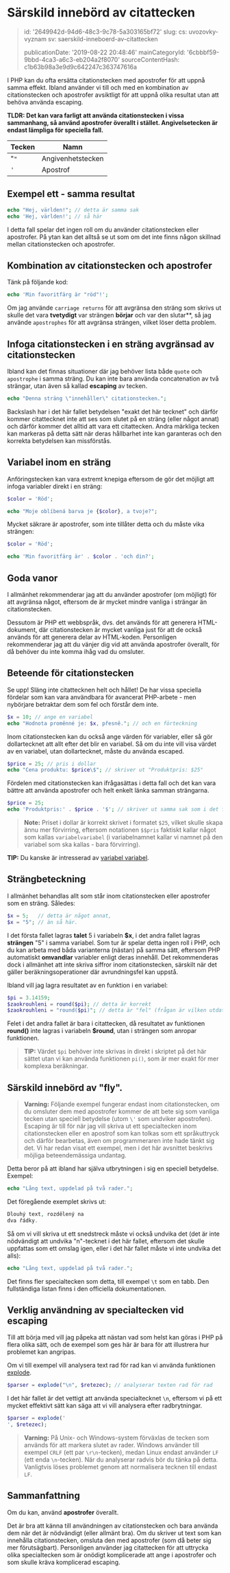 Särskild innebörd av citattecken
================================

> id: '2649942d-94d6-48c3-9c78-5a303165bf72'
> slug:
> 	cs: uvozovky-vyznam
> 	sv: saerskild-inneboerd-av-citattecken
> 
> publicationDate: '2019-08-22 20:48:46'
> mainCategoryId: '6cbbbf59-9bbd-4ca3-a6c3-eb204a2f8070'
> sourceContentHash: c1b63b98a3e9d9c642247c363747616a

I PHP kan du ofta ersätta citationstecken med apostrofer för att uppnå samma effekt. Ibland använder vi till och med en kombination av citationstecken och apostrofer avsiktligt för att uppnå olika resultat utan att behöva använda escaping.

**TLDR: Det kan vara farligt att använda citationstecken i vissa sammanhang, så använd apostrofer överallt i stället. Angivelsetecken är endast lämpliga för speciella fall.**

| Tecken | Namn |
|------|-----------
| "`"` | Angivenhetstecken |
| `'` | Apostrof |

Exempel ett - samma resultat
-----------------------------

```php
echo "Hej, världen!"; // detta är samma sak
echo 'Hej, världen!'; // så här
```

I detta fall spelar det ingen roll om du använder citationstecken eller apostrofer. På ytan kan det alltså se ut som om det inte finns någon skillnad mellan citationstecken och apostrofer.

Kombination av citationstecken och apostrofer
------------------------------

Tänk på följande kod:

```php
echo 'Min favoritfärg är "röd"!';
```

Om jag använde `carriage returns` för att avgränsa den sträng som skrivs ut skulle det vara **tvetydigt** var strängen **börjar** och var den slutar**, så jag använde `apostrophes` för att avgränsa strängen, vilket löser detta problem.

Infoga citationstecken i en sträng avgränsad av citationstecken
---------------------------------------------------

Ibland kan det finnas situationer där jag behöver lista både `quote` och `apostrophe` i samma sträng. Du kan inte bara använda concatenation av två strängar, utan även så kallad **escaping** av tecken.

```php
echo "Denna sträng \"innehåller\" citationstecken.";
```

Backslash har i det här fallet betydelsen "exakt det här tecknet" och därför kommer citattecknet inte att ses som slutet på en sträng (eller något annat) och därför kommer det alltid att vara ett citattecken. Andra märkliga tecken kan markeras på detta sätt när deras hållbarhet inte kan garanteras och den korrekta betydelsen kan missförstås.

Variabel inom en sträng
-----------------------

Anföringstecken kan vara extremt knepiga eftersom de gör det möjligt att infoga variabler direkt i en sträng:

```php
$color = 'Röd';

echo "Moje oblíbená barva je {$color}, a tvoje?";
```

Mycket säkrare är apostrofer, som inte tillåter detta och du måste vika strängen:

```php
$color = 'Röd';

echo 'Min favoritfärg är' . $color . 'och din?';
```

Goda vanor
--------------------------

I allmänhet rekommenderar jag att du använder apostrofer (om möjligt) för att avgränsa något, eftersom de är mycket mindre vanliga i strängar än citationstecken.

Dessutom är PHP ett webbspråk, dvs. det används för att generera HTML-dokument, där citationstecken är mycket vanliga just för att de också används för att generera delar av HTML-koden. Personligen rekommenderar jag att du vänjer dig vid att använda apostrofer överallt, för då behöver du inte komma ihåg vad du omsluter.

Beteende för citationstecken
--------------------------

Se upp! Släng inte citattecknen helt och hållet! De har vissa speciella fördelar som kan vara användbara för avancerat PHP-arbete - men nybörjare betraktar dem som fel och förstår dem inte.

```php
$x = 10; // ange en variabel
echo "Hodnota proměnné je: $x, přesně."; // och en förteckning
```

Inom citationstecken kan du också ange värden för variabler, eller så gör dollartecknet att allt efter det blir en variabel. Så om du inte vill visa värdet av en variabel, utan dollartecknet, måste du använda escaped.

```php
$price = 25; // pris i dollar
echo "Cena produktu: $price\$"; // skriver ut "Produktpris: $25"
```

Fördelen med citationstecken kan ifrågasättas i detta fall och det kan vara bättre att använda apostrofer och helt enkelt länka samman strängarna.

```php
$price = 25;
echo 'Produktpris:' . $price . '$'; // skriver ut samma sak som i det föregående exemplet
```

> **Note:** Priset i dollar är korrekt skrivet i formatet `$25`, vilket skulle skapa ännu mer förvirring, eftersom notationen `$$pris` faktiskt kallar något som kallas `variabelvariabel` (i variabelnamnet kallar vi namnet på den variabel som ska kallas - bara förvirring).

**TIP:** Du kanske är intresserad av <a href="/promenna-variable">variabel variabel</a>.

Strängbeteckning
--------------------------

I allmänhet behandlas allt som står inom citationstecken eller apostrofer som en sträng. Således:

```php
$x = 5;   // detta är något annat,
$x = "5"; // än så här.
```

I det första fallet lagras **talet** 5 i variabeln **$x**, i det andra fallet lagras **strängen** "5" i samma variabel. Som tur är spelar detta ingen roll i PHP, och du kan arbeta med båda varianterna (nästan) på samma sätt, eftersom PHP automatiskt **omvandlar** variabler enligt deras innehåll. Det rekommenderas dock i allmänhet att inte skriva siffror inom citationstecken, särskilt när det gäller beräkningsoperationer där avrundningsfel kan uppstå.

Ibland vill jag lagra resultatet av en funktion i en variabel:

```php
$pi = 3.14159;
$zaokrouhleni = round($pi); // detta är korrekt
$zaokrouhleni = "round($pi)"; // detta är "fel" (frågan är vilken utdata jag förväntar mig).
```

Felet i det andra fallet är bara i citattecken, då resultatet av funktionen **round()** inte lagras i variabeln **$round**, utan i strängen som anropar funktionen.
> **TIP:** Värdet `$pi` behöver inte skrivas in direkt i skriptet på det här sättet utan vi kan använda funktionen `pi()`, som är mer exakt för mer komplexa beräkningar.

Särskild innebörd av "fly".
--------------------------

> **Varning:** Följande exempel fungerar endast inom citationstecken, om du omsluter dem med apostrofer kommer de att bete sig som vanliga tecken utan speciell betydelse (utom `\'` som undviker apostrofen).
Escaping är till för när jag vill skriva ut ett specialtecken inom citationstecken eller en apostrof som kan tolkas som ett språkuttryck och därför bearbetas, även om programmeraren inte hade tänkt sig det. Vi har redan visat ett exempel, men i det här avsnittet beskrivs möjliga beteendemässiga undantag.

Detta beror på att ibland har själva utbrytningen i sig en speciell betydelse. Exempel:

```php
echo "Lång text, uppdelad på två rader.";
```

Det föregående exemplet skrivs ut:

```php
Dlouhý text, rozdělený na
dva řádky.
```

Så om vi vill skriva ut ett snedstreck måste vi också undvika det (det är inte nödvändigt att undvika "n"-tecknet i det här fallet, eftersom det skulle uppfattas som ett omslag igen, eller i det här fallet måste vi inte undvika det alls):

```php
echo "Lång text, uppdelad på två rader.";
```

Det finns fler specialtecken som detta, till exempel `\t` som en tabb. Den fullständiga listan finns i den officiella dokumentationen.

Verklig användning av specialtecken vid escaping
-----------------------------------------------

Till att börja med vill jag påpeka att nästan vad som helst kan göras i PHP på flera olika sätt, och de exempel som ges här är bara för att illustrera hur problemet kan angripas.

Om vi till exempel vill analysera text rad för rad kan vi använda funktionen <a href="/explode">explode</a>.

```php
$parser = explode("\n", $retezec); // analyserar texten rad för rad
```

I det här fallet är det vettigt att använda specialtecknet `\n`, eftersom vi på ett mycket effektivt sätt kan säga att vi vill analysera efter radbrytningar.

```php
$parser = explode('
', $retezec);
```

> **Varning:** På Unix- och Windows-system förväxlas de tecken som används för att markera slutet av rader. Windows använder till exempel `CRLF` (ett par `\r\n`-tecken), medan Linux endast använder `LF` (ett enda `\n`-tecken). När du analyserar radvis bör du tänka på detta. Vanligtvis löses problemet genom att normalisera tecknen till endast `LF`.

Sammanfattning
-------

Om du kan, använd **apostrofer** överallt.

Det är bra att känna till användningen av citationstecken och bara använda dem när det är nödvändigt (eller allmänt bra). Om du skriver ut text som kan innehålla citationstecken, omsluta den med apostrofer (som då beter sig mer förutsägbart). Personligen använder jag citattecken för att uttrycka olika specialtecken som är onödigt komplicerade att ange i apostrofer och som skulle kräva komplicerad escaping.
